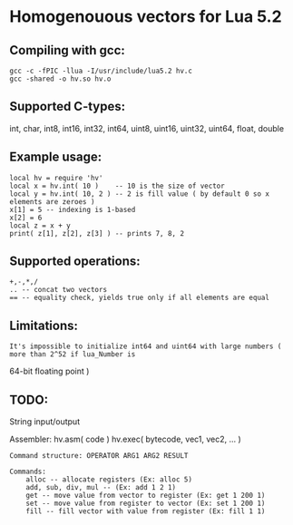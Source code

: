 Homogenouous vectors for Lua 5.2
================================

Compiling with gcc:
-------------------
```
gcc -c -fPIC -llua -I/usr/include/lua5.2 hv.c
gcc -shared -o hv.so hv.o
```
Supported C-types:
------------------
int, char, int8, int16, int32, int64, uint8, uint16, uint32, uint64, float, double

Example usage:
--------------
```
local hv = require 'hv'
local x = hv.int( 10 )    -- 10 is the size of vector
local y = hv.int( 10, 2 ) -- 2 is fill value ( by default 0 so x elements are zeroes )	
x[1] = 5 -- indexing is 1-based
x[2] = 6 
local z = x + y
print( z[1], z[2], z[3] ) -- prints 7, 8, 2
```
Supported operations:
---------------------
	+,-,*,/
	.. -- concat two vectors
	== -- equality check, yields true only if all elements are equal

Limitations:
------------
	It's impossible to initialize int64 and uint64 with large numbers ( more than 2^52 if lua_Number is
  64-bit floating point )

TODO: 
-----
	
String input/output

Assembler:
	hv.asm( code )
	hv.exec( bytecode, vec1, vec2, ... )

	Command structure: OPERATOR ARG1 ARG2 RESULT

	Commands:
		alloc -- allocate registers (Ex: alloc 5)
		add, sub, div, mul -- (Ex: add 1 2 1)
		get -- move value from vector to register (Ex: get 1 200 1)
		set -- move value from register to vector (Ex: set 1 200 1)
		fill -- fill vector with value from register (Ex: fill 1 1)
